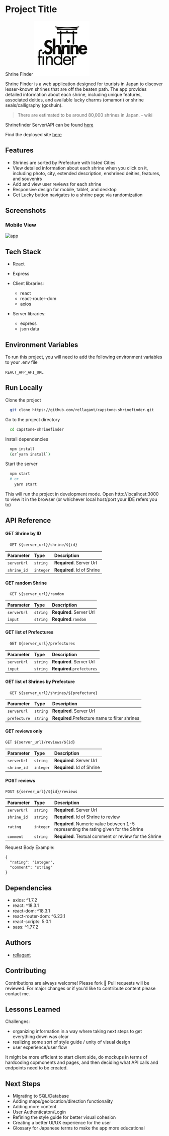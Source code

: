 # Project Title

Shrine Finder
<img src="./src/assets/images/icons/shrinefinderlrgwhite.svg" width="175">

Shrine Finder is a web application designed for tourists in Japan to discover lesser-known shrines that are off the beaten path. The app provides detailed information about each shrine, including unique features, associated deities, and available lucky charms (omamori) or shrine seals/calligraphy (goshuin).
>There are estimated to be around 80,000 shrines in Japan. - wiki

Shrinefinder Server/API can be found [here](https://github.com/rellagant/shrinefinder-server)

Find the deployed site [here](https://shrinefinder.netlify.app/)

## Features

- Shrines are sorted by Prefecture with listed Cities
- View detailed information about each shrine when you click on it,
  including photo, city, extended description, enshrined deities, 
  features, and souvenirs
- Add and view user reviews for each shrine
- Responsive design for mobile, tablet, and desktop
- Get Lucky button navigates to a shrine page via randomization

## Screenshots 

### Mobile View
![app](./src/assets/mockups/ShrineFinderMobile.gif)

## Tech Stack

- React
- Express

- Client libraries: 
    - react
    - react-router-dom
    - axios

- Server libraries:
    - express
    - json data

## Environment Variables

To run this project, you will need to add the following environment variables to your .env file

`REACT_APP_API_URL`

## Run Locally

Clone the project

```bash
  git clone https://github.com/rellagant/capstone-shrinefinder.git
```

Go to the project directory

```bash
  cd capstone-shrinefinder
```

Install dependencies

```bash
  npm install
  (or`yarn install`)
```

Start the server

```bash
  npm start
  # or
    yarn start
```

This will run the project in development mode. Open http://localhost:3000 to view it in the browser (or whichever local host/port your IDE refers you to)

## API Reference

#### GET Shrine by ID
```http
  GET ${server_url}/shrine/${id}
```

| Parameter | Type     | Description                       |
| :-------- | :------- | :-------------------------------- |
| `serverUrl` | `string` | **Required**. Server Url        |
| `shrine_id` | `integer` | **Required**. Id of Shrine     |


#### GET random Shrine
```http
  GET ${server_url}/random
```
| Parameter | Type     | Description                       |
| :-------- | :------- | :-------------------------------- |
| `serverUrl` | `string` | **Required**. Server Url        |
| `input`      | `string` | **Required**.`random`    |


#### GET list of Prefectures
```http
  GET ${server_url}/prefectures
```
| Parameter | Type     | Description                       |
| :-------- | :------- | :-------------------------------- |
| `serverUrl` | `string` | **Required**. Server Url        |
| `input`     | `string` | **Required**.`prefectures`    |

#### GET list of Shrines by Prefecture
``` http
  GET ${server_url}/shrines/${prefecture}
```
| Parameter | Type     | Description                       |
| :-------- | :------- | :-------------------------------- |
| `serverUrl` | `string` | **Required**. Server Url        |
| `prefecture` | `string` | **Required**.Prefecture name to filter shrines |

#### GET reviews only
```http
GET ${server_url}/reviews/${id}
```
| Parameter | Type     | Description                       |
| :-------- | :------- | :-------------------------------- |
| `serverUrl` | `string` | **Required**. Server Url        |
| `shrine_id` | `integer` | **Required**. Id of Shrine     |

#### POST reviews
```http
POST ${server_url}/${id}/reviews
```
| Parameter | Type     | Description                       |
| :-------- | :------- | :-------------------------------- |
| `serverUrl` | `string` | **Required**. Server Url        |
| `shrine_id` | `string` | **Required**. Id of Shrine to review     |
| `rating` | `integer` | **Required**. Numeric value between 1-5 representing the rating given for the Shrine |
|`comment` | `string` |  **Required**. Textual comment or review for the Shrine |

Request Body Example: 
```
{
  "rating": "integer",
  "comment": "string"
}
```

## Dependencies

* axios: ^1.7.2
* react: ^18.3.1
* react-dom: ^18.3.1
* react-router-dom: ^6.23.1
* react-scripts: 5.0.1
* sass: ^1.77.2

## Authors

- [rellagant](https://www.github.com/rellagant)

## Contributing

Contributions are always welcome! 
Please fork 🍴
Pull requests will be reviewed. 
For major changes or if you'd like to contribute content please contact me. 


## Lessons Learned

Challenges: 
* organizing information in a way where taking next steps to get everything down was clear
* realizing some sort of style guide / unity of visual design
* user experience/user flow

It might be more efficient to start client side, do mockups in terms of hardcoding copmonents and pages, and then deciding what API calls and endpoints need to be created.

## Next Steps

* Migrating to SQL/Database 
* Adding maps/geolocation/direction functionality
* Adding more content
* User Authenticaton/Login
* Refining the style guide for better visual cohesion
* Creating a better UI/UX experience for the user
* Glossary for Japanese terms to make the app more educational


